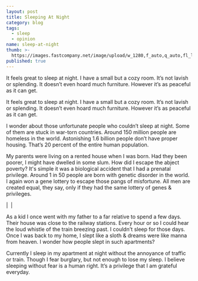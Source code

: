 ```yaml
---
layout: post
title: Sleeping At Night
category: blog
tags:
  - sleep
  - opinion
name: sleep-at-night
thumb: >-
  https://images.fastcompany.net/image/upload/w_1280,f_auto,q_auto,fl_lossy/wp-cms/uploads/2018/10/p-1-army-sleep.jpg
published: true
---
```


It feels great to sleep at night. I have a small but a cozy room. It’s not lavish or splending. It doesn’t even hoard much furniture. However it’s as peaceful as it can get.<!-- truncate_here -->


It feels great to sleep at night. I have a small but a cozy room. It’s not lavish or splending. It doesn’t even hoard much furniture. However it’s as peaceful as it can get.

I wonder about those unfortunate people who couldn’t sleep at night. Some of them are stuck in war-torn countries. Around 150 million people are homeless in the world. Astonishing 1.6 billion people don’t have proper housing. That’s 20 percent of the entire human population.

My parents were living on a rented house when I was born. Had they been poorer, I might have dwelled in some slum. How did I escape the abject poverty? It's simple it was a biological accident that I had a prenatal privilege. Around 1 in 50 people are born with genetic disorder in the world. I again won a gene lottery to escape those pangs of misfortune. All men are created equal, they say, only if they had the same lottery of genes & privileges.

| <img align="center" src="https://images.fastcompany.net/image/upload/w_1280,f_auto,q_auto,fl_lossy/wp-cms/uploads/2018/10/p-1-army-sleep.jpg" alt="" /> |

As a kid I once went with my father to a far relative to spend a few days. Their house was close to the railway stations. Every hour or so  I could hear the loud whistle of the train breezing past. I couldn't sleep for those days. Once I was back to my home, I slept like a sloth & dreams were like manna from heaven. I wonder how people slept in such apartments?

Currently I sleep in my apartment at night without the annoyance of traffic or train. Though I fear burglary, but not enough to lose my sleep. I believe sleeping without fear is a human right. It’s a privilege that I am grateful everyday.

